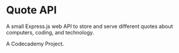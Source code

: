 # Quote API

A small Express.js web API to store and serve different quotes about computers, coding, and technology.

A Codecademy Project.
